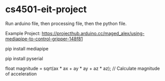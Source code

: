 # cs4501-eit-project

Run arduino file, then processing file, then the python file.

Example Project: https://projecthub.arduino.cc/maged_alex/using-mediapipe-to-control-gripper-148f81

pip install mediapipe

pip install pyserial

float magnitude = sqrt(ax * ax + ay * ay + az * az); // Calculate magnitude of acceleration

